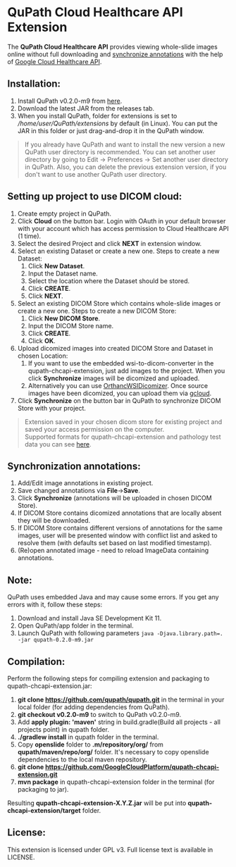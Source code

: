 # QuPath Cloud Healthcare API Extension

The **QuPath Cloud Healthcare API** provides viewing whole-slide images online without 
full downloading and [synchronize annotations](#synchronization-annotations) with the help of 
[Google Cloud Healthcare API](https://cloud.google.com/healthcare/).

## Installation:

1) Install QuPath v0.2.0-m9 from [here](https://github.com/qupath/qupath/releases/tag/v0.2.0-m9).
2) Download the latest JAR from the releases tab.
3) When you install QuPath, folder for extensions is set to */home/user/QuPath/extensions* by 
default (in Linux). You can put the JAR in this folder or just drag-and-drop it in the QuPath 
window.
> If you already have QuPath and want to install the new version a new QuPath user directory is 
> recommended. You can set another user directory by going to Edit -> Preferences -> Set another 
> user directory in QuPath. Also, you can delete the previous extension version, if you don't want 
> to use another QuPath user directory.

## Setting up project to use DICOM cloud:

1) Create empty project in QuPath.
2) Click **Cloud** on the button bar. Login with OAuth in your default browser with your 
account which has access permission to Cloud Healthcare API (1 time).
3) Select the desired Project and click **NEXT** in extension window.
4) Select an existing Dataset or create a new one. Steps to create a new Dataset:
   1) Click **New Dataset**.
   2) Input the Dataset name.
   3) Select the location where the Dataset should be stored.
   4) Click **CREATE**.
   5) Click **NEXT**.
5) Select an existing DICOM Store which contains whole-slide images or create a new one. Steps to 
create a new DICOM Store:
   1) Click **New DICOM Store**.
   2) Input the DICOM Store name.
   3) Click **CREATE**.
   4) Click **OK**.
6) Upload dicomized images into created DICOM Store and Dataset in chosen Location:
   1) If you want to use the embedded wsi-to-dicom-converter in the qupath-chcapi-extension, just 
   add images to the project. When you click **Synchronize** images will be dicomized and uploaded.
   2) Alternatively you can use 
   [OrthancWSIDicomizer](https://www.orthanc-server.com/browse.php?path=/whole-slide-imaging). 
   Once source images have been dicomized, you can upload them via 
   [gcloud](https://cloud.google.com/healthcare/docs/how-tos/dicom-import-export).
7) Click **Synchronize** on the button bar in QuPath to synchronize DICOM Store with your project.
> Extension saved in your chosen dicom store for existing project and saved your access permission 
> on the computer.   
> Supported formats for qupath-chcapi-extension and pathology test data you can see 
> [here](https://openslide.org/).

## Synchronization annotations:

1) Add/Edit image annotations in existing project.
2) Save changed annotations via **File**->**Save**.
3) Click **Synchronize** (annotations will be uploaded in chosen DICOM Store).
4) If DICOM Store contains dicomized annotations that are locally absent they will be downloaded.
5) If DICOM Store contains different versions of annotations for the same images, user will be 
presented window with conflict list and asked to resolve them (with defaults set based on last 
modified timestamp).
6) (Re)open annotated image - need to reload ImageData containing annotations.

## Note:

QuPath uses embedded Java and may cause some errors. If you get any errors with it, follow these 
steps:
1) Download and install Java SE Development Kit 11.
2) Open QuPath/app folder in the terminal.
3) Launch QuPath with following parameters `java -Djava.library.path=. -jar qupath-0.2.0-m9.jar`

## Compilation:

Perform the following steps for compiling extension and packaging to qupath-chcapi-extension.jar:
1) **git clone https://github.com/qupath/qupath.git** in the terminal in your local folder (for 
adding dependencies from QuPath).
2) **git checkout v0.2.0-m9** to switch to QuPath v0.2.0-m9.
3) Add **apply plugin: 'maven'** string in build.gradle(Build all projects - all projects point) in 
qupath folder.
4) **./gradlew install** in qupath folder in the terminal.
5) Copy **openslide** folder to **.m/repository/org/** from **qupath/maven/repo/org/** folder. It's 
necessary to copy openslide dependencies to the local maven repository.
6) **git clone https://github.com/GoogleCloudPlatform/qupath-chcapi-extension.git**
7) **mvn package** in qupath-chcapi-extension folder in the terminal (for packaging to jar).  

Resulting **qupath-chcapi-extension-X.Y.Z.jar** will be put into **qupath-chcapi-extension/target** 
folder.

## License:

This extension is licensed under GPL v3. Full license text is available in LICENSE.
